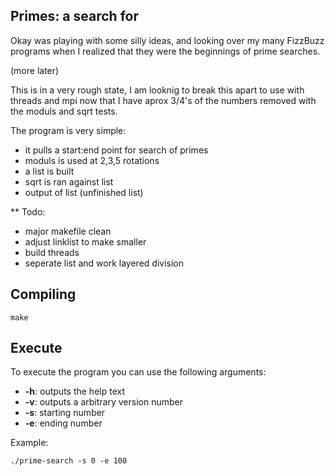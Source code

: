 Primes: a search for
--------------------


Okay was playing with some silly ideas, and looking over my many FizzBuzz programs when I realized that they were the beginnings of prime searches.
 
 (more later)
 
This is in a very rough state,  I am looknig to break this apart to use with threads and mpi now that I have aprox 3/4's of the numbers removed with the moduls and sqrt tests. 




The program is very simple:
 - it pulls a start:end point for search of primes
 - moduls is used at 2,3,5 rotations
 - a list is built
 - sqrt is ran against list 
 - output of list (unfinished list)


**
Todo:
 - major makefile clean
 - adjust linklist to make smaller
 - build threads 
 - seperate list and work layered division




Compiling
---------

```
make
```

Execute
-------

To execute the program you can use the following arguments:
 - **-h**: outputs the help text
 - **-v**: outputs a arbitrary version number
 - **-s**: starting number
 - **-e**: ending number

Example:
```
./prime-search -s 0 -e 100



